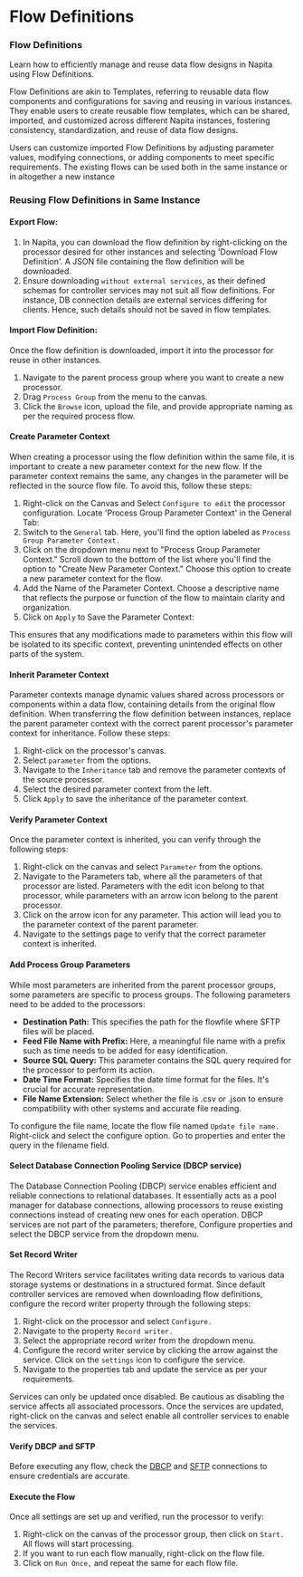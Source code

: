 # Flow Definitions

### Flow Definitions

Learn how to efficiently manage and reuse data flow designs in Napita using Flow Definitions.

Flow Definitions are akin to Templates, referring to reusable data flow components and configurations for saving and reusing in various instances. They enable users to create reusable flow templates, which can be shared, imported, and customized across different Napita instances, fostering consistency, standardization, and reuse of data flow designs.

Users can customize imported Flow Definitions by adjusting parameter values, modifying connections, or adding components to meet specific requirements. The existing flows can be used both in the same instance or in altogether a new instance

### Reusing Flow Definitions in Same Instance <a href="#reusing-flow-definitions-in-same-instance" id="reusing-flow-definitions-in-same-instance"></a>

#### Export Flow: <a href="#export-flow" id="export-flow"></a>

1. In Napita, you can download the flow definition by right-clicking on the processor desired for other instances and selecting 'Download Flow Definition'. A JSON file containing the flow definition will be downloaded.
2. Ensure downloading `without external services`, as their defined schemas for controller services may not suit all flow definitions. For instance, DB connection details are external services differing for clients. Hence, such details should not be saved in flow templates.

#### Import Flow Definition: <a href="#import-flow-definition" id="import-flow-definition"></a>

Once the flow definition is downloaded, import it into the processor for reuse in other instances.

1. Navigate to the parent process group where you want to create a new processor.
2. Drag `Process Group` from the menu to the canvas.
3. Click the `Browse` icon, upload the file, and provide appropriate naming as per the required process flow.

#### Create Parameter Context <a href="#create-parameter-context" id="create-parameter-context"></a>

When creating a processor using the flow definition within the same file, it is important to create a new parameter context for the new flow. If the parameter context remains the same, any changes in the parameter will be reflected in the source flow file. To avoid this, follow these steps:

1. Right-click on the Canvas and Select `Configure to edit` the processor configuration. Locate 'Process Group Parameter Context' in the General Tab:
2. Switch to the `General` tab. Here, you'll find the option labeled as `Process Group Parameter Context.`
3. Click on the dropdown menu next to "Process Group Parameter Context." Scroll down to the bottom of the list where you'll find the option to "Create New Parameter Context." Choose this option to create a new parameter context for the flow.
4. Add the Name of the Parameter Context. Choose a descriptive name that reflects the purpose or function of the flow to maintain clarity and organization.
5. Click on `Apply` to Save the Parameter Context:

This ensures that any modifications made to parameters within this flow will be isolated to its specific context, preventing unintended effects on other parts of the system.

#### Inherit Parameter Context <a href="#inherit-parameter-context" id="inherit-parameter-context"></a>

Parameter contexts manage dynamic values shared across processors or components within a data flow, containing details from the original flow definition. When transferring the flow definition between instances, replace the parent parameter context with the correct parent processor's parameter context for inheritance. Follow these steps:

1. Right-click on the processor's canvas.
2. Select `parameter` from the options.
3. Navigate to the `Inheritance` tab and remove the parameter contexts of the source processor.
4. Select the desired parameter context from the left.
5. Click `Apply` to save the inheritance of the parameter context.

#### Verify Parameter Context <a href="#verify-parameter-context" id="verify-parameter-context"></a>

Once the parameter context is inherited, you can verify through the following steps:

1. Right-click on the canvas and select `Parameter` from the options.
2. Navigate to the Parameters tab, where all the parameters of that processor are listed. Parameters with the edit icon belong to that processor, while parameters with an arrow icon belong to the parent processor.
3. Click on the arrow icon for any parameter. This action will lead you to the parameter context of the parent parameter.
4. Navigate to the settings page to verify that the correct parameter context is inherited.

#### Add Process Group Parameters <a href="#add-process-group-parameters" id="add-process-group-parameters"></a>

While most parameters are inherited from the parent processor groups, some parameters are specific to process groups. The following parameters need to be added to the processors:

* **Destination Path:** This specifies the path for the flowfile where SFTP files will be placed.
* **Feed File Name with Prefix:** Here, a meaningful file name with a prefix such as time needs to be added for easy identification.
* **Source SQL Query:** This parameter contains the SQL query required for the processor to perform its action.
* **Date Time Format:** Specifies the date time format for the files. It's crucial for accurate representation.
* **File Name Extension:** Select whether the file is .csv or .json to ensure compatibility with other systems and accurate file reading.

To configure the file name, locate the flow file named `Update file name.` Right-click and select the configure option. Go to properties and enter the query in the filename field.

#### Select Database Connection Pooling Service (DBCP service) <a href="#select-database-connection-pooling-service-dbcp-service" id="select-database-connection-pooling-service-dbcp-service"></a>

The Database Connection Pooling (DBCP) service enables efficient and reliable connections to relational databases. It essentially acts as a pool manager for database connections, allowing processors to reuse existing connections instead of creating new ones for each operation. DBCP services are not part of the parameters; therefore, Configure properties and select the DBCP service from the dropdown menu.

#### Set Record Writer <a href="#set-record-writer" id="set-record-writer"></a>

The Record Writers service facilitates writing data records to various data storage systems or destinations in a structured format. Since default controller services are removed when downloading flow definitions, configure the record writer property through the following steps:

1. Right-click on the processor and select `Configure.`
2. Navigate to the property `Record writer.`
3. Select the appropriate record writer from the dropdown menu.
4. Configure the record writer service by clicking the arrow against the service. Click on the `settings` icon to configure the service.
5. Navigate to the properties tab and update the service as per your requirements.

Services can only be updated once disabled. Be cautious as disabling the service affects all associated processors. Once the services are updated, right-click on the canvas and select enable all controller services to enable the services.

#### Verify DBCP and SFTP <a href="#verify-dbcp-and-sftp" id="verify-dbcp-and-sftp"></a>

Before executing any flow, check the [DBCP](https://about/deployment-and-configurations/v/napita/setup/flow-definitions/verify-processor-properties#database-connection-pooling-dbcp) and [SFTP](https://about/deployment-and-configurations/v/napita/setup/flow-definitions/verify-processor-properties#secure-file-transfer-protocol) connections to ensure credentials are accurate.

#### Execute the Flow <a href="#execute-the-flow" id="execute-the-flow"></a>

Once all settings are set up and verified, run the processor to verify:

1. Right-click on the canvas of the processor group, then click on `Start.` All flows will start processing.
2. If you want to run each flow manually, right-click on the flow file.
3. Click on `Run Once,` and repeat the same for each flow file.

